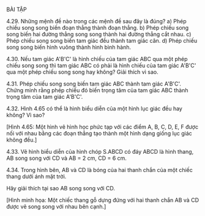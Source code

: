 BÀI TẬP

4.29. Những mệnh đề nào trong các mệnh đề sau đây là đúng?
a) Phép chiếu song song biến đoạn thẳng thành đoạn thẳng.
b) Phép chiếu song song biến hai đường thẳng song song thành hai đường thẳng cắt nhau.
c) Phép chiếu song song biến tam giác đều thành tam giác cân.
d) Phép chiếu song song biến hình vuông thành hình bình hành.

4.30. Nếu tam giác A'B'C' là hình chiếu của tam giác ABC qua một phép chiếu song song thì tam giác ABC có phải là hình chiếu của tam giác A'B'C' qua một phép chiếu song song hay không? Giải thích vì sao.

4.31. Phép chiếu song song biến tam giác ABC thành tam giác A'B'C'. Chứng minh rằng phép chiếu đó biến trọng tâm của tam giác ABC thành trọng tâm của tam giác A'B'C'.

4.32. Hình 4.65 có thể là hình biểu diễn của một hình lục giác đều hay không? Vì sao?

[Hình 4.65: Một hình vẽ hình học phức tạp với các điểm A, B, C, D, E, F được nối với nhau bằng các đoạn thẳng tạo thành một hình dạng giống lục giác không đều.]

4.33. Vẽ hình biểu diễn của hình chóp S.ABCD có đáy ABCD là hình thang, AB song song với CD và AB = 2 cm, CD = 6 cm.

4.34. Trong hình bên, AB và CD là bóng của hai thanh chắn của một chiếc thang dưới ánh mặt trời.

Hãy giải thích tại sao AB song song với CD.

[Hình minh họa: Một chiếc thang gỗ dựng đứng với hai thanh chắn AB và CD được vẽ song song với nhau bên cạnh.]